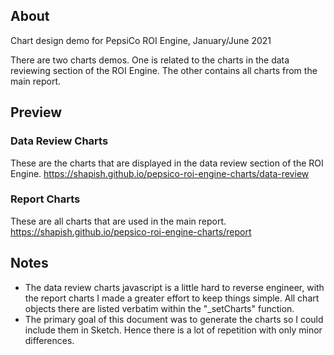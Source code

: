 ## About

Chart design demo for PepsiCo ROI Engine, January/June 2021

There are two charts demos. One is related to the charts in the data reviewing section of the ROI Engine. The other contains all charts from the main report.

## Preview

### Data Review Charts

These are the charts that are displayed in the data review section of the ROI Engine.
https://shapish.github.io/pepsico-roi-engine-charts/data-review

### Report Charts

These are all charts that are used in the main report.
https://shapish.github.io/pepsico-roi-engine-charts/report

## Notes

-   The data review charts javascript is a little hard to reverse engineer, with the report charts I made a greater effort to keep things simple. All chart objects there are listed verbatim within the "\_setCharts" function.
-   The primary goal of this document was to generate the charts so I could include them in Sketch. Hence there is a lot of repetition with only minor differences.

